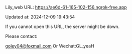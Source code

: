 Lily_web URL: https://ae6d-61-165-102-156.ngrok-free.app

Updated at: 2024-12-09 19:43:54

If you cannot open this URL, the server might be down.

Please contact: 

goley04@foxmail.com Or Wechat:GL_yeaH
